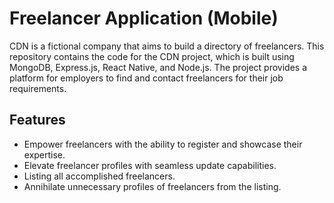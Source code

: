 # Freelancer Application (Mobile)

CDN is a fictional company that aims to build a directory of freelancers. This repository contains the code for the CDN project, which is built using MongoDB, Express.js, React Native, and Node.js. The project provides a platform for employers to find and contact freelancers for their job requirements.

## Features

- Empower freelancers with the ability to register and showcase their expertise.
- Elevate freelancer profiles with seamless update capabilities.
- Listing all accomplished freelancers.
- Annihilate unnecessary profiles of freelancers from the listing.
